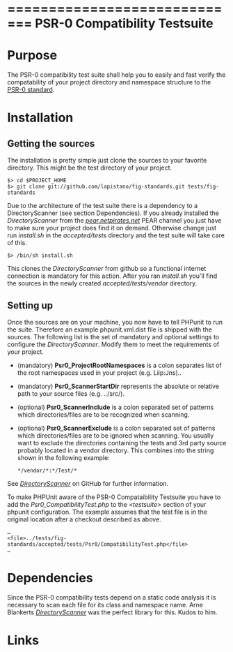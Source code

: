 =============================
PSR-0 Compatibility Testsuite
=============================

Purpose
=======
The PSR-0 compatibility test suite shall help you to easily and fast verify the compatability of your project 
directory and namespace structure to the [PSR-0 standard][1].


Installation
============
Getting the sources
-------------------
The installation is pretty simple just clone the sources to your favorite directory. 
This might be the test directory of your project.

    $> cd $PROJECT_HOME
    $> git clone git://github.com/lapistano/fig-standards.git tests/fig-standards

Due to the architecture of the test suite there is a dependency to a DirectoryScanner (see section Dependencies).
If you already installed the *DirectoryScanner* from the [*pear.netpirates.net*][2] PEAR channel you just have to
make sure your project does find it on demand. 
Otherwise change just run *install.sh* in the *accepted/tests* directory and the test suite will take care of this.

    $> /bin/sh install.sh
    
This clones the *DirectoryScanner* from github so a functional internet connection is mandatory for this action.
After you ran *install.sh* you'll find the sources in the newly created *accepted/tests/vendor* directory.

Setting up
----------
Once the sources are on your machine, you now have to tell PHPunit to run the suite. Therefore an example 
phpunit.xml.dist file is shipped with the sources. The following list is the set of mandatory and optional settings 
to configure the *DirectoryScanner*. Modify them to meet the requirements of your project.

* (mandatory) __Psr0_ProjectRootNamespaces__
  is a colon separates list of the root namespaces used in your project (e.g. Liip:Jns)..

* (mandatory) __Psr0_ScannerStartDir__
  represents the absolute or relative path to your source files (e.g. ../src/).

* (optional) __Psr0_ScannerInclude__
  is a colon separated set of patterns which directories/files are to be recognized when scanning.

* (optional) __Psr0_ScannerExclude__
  is a colon separated set of patterns which directories/files are to be ignored when scanning.
  You usually want to exclude the directories containing the tests and 3rd party source probably located in a
  vendor directory. This combines into the string shown in the following example:
    
      */vendor/*:*/Test/*
  
See [*DirectoryScanner*][3] on GitHub for further information.
  
To make PHPUnit aware of the PSR-0 Compataibility Testsuite you have to add the *Psr0_CompatibilityTest.php* to the 
*\<testsuite\>* section of your phpunit configuration. The example assumes that the test file is in the original location 
after a checkout described as above.

    …
    <file>../tests/fig-standards/accepted/tests/Psr0/CompatibilityTest.php</file>
    …

Dependencies
============
Since the PSR-0 compatibility tests depend on a static code analysis it is necessary to scan each file for its 
class and namespace name. Arne Blankerts [*DirectoryScanner*][3] was the perfect library for this. Kudos to him.

Links
=====
[1]: http://groups.google.com/group/php-standards
[2]: http://pear.netpirates.net
[3]: https://github.com/theseer/DirectoryScanner
